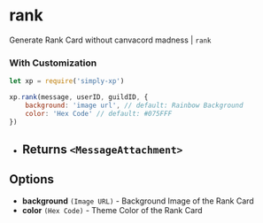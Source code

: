 # rank

Generate Rank Card without canvacord madness | `rank`

### With Customization

```js
let xp = require('simply-xp')

xp.rank(message, userID, guildID, {
	background: 'image url', // default: Rainbow Background
	color: 'Hex Code' // default: #075FFF
})
```

- ## Returns `<MessageAttachment>`

## Options

- **background** `(Image URL)` - Background Image of the Rank Card
- **color** `(Hex Code)` - Theme Color of the Rank Card
